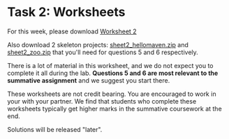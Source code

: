 # Task 2: Worksheets

For this week, please
download [Worksheet 2](https://www.ole.bris.ac.uk/bbcswebdav/courses/COMS10017_2022_TB-2/content/oo/pdfs/sheet2_problems.pdf)

Also download 2 skeleton projects: [sheet2_hellomaven.zip](https://www.ole.bris.ac.uk/bbcswebdav/courses/COMS10017_2022_TB-2/content/oo/pdfs/sheet2_hellomaven.zip) and [sheet2_zoo.zip](https://www.ole.bris.ac.uk/bbcswebdav/courses/COMS10017_2022_TB-2/content/oo/pdfs/sheet2_zoo.zip) that you'll need for questions 5 and 6 respectively.

There is a lot of material in this worksheet, and we do not expect you to complete it all during the lab. **Questions 5 and 6 are most relevant to the summative assignment** and we suggest you start there.

These worksheets are not credit bearing. You are encouraged to work in your with your partner. We find that students who complete these worksheets typically get higher marks in the summative coursework at the end.

Solutions will be released "later". 
